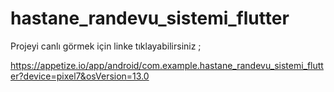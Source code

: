 # hastane_randevu_sistemi_flutter

Projeyi canlı görmek için linke tıklayabilirsiniz ;  

https://appetize.io/app/android/com.example.hastane_randevu_sistemi_flutter?device=pixel7&osVersion=13.0
